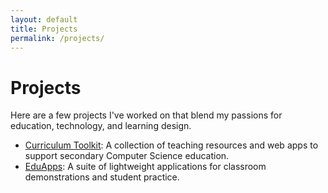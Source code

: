 ```yaml
---
layout: default
title: Projects
permalink: /projects/
---
```


# Projects

Here are a few projects I've worked on that blend my passions for education, technology, and learning design.

- [Curriculum Toolkit](./curriculum-tools.md): A collection of teaching resources and web apps to support secondary Computer Science education.
- [EduApps](./edu-apps.md): A suite of lightweight applications for classroom demonstrations and student practice.
